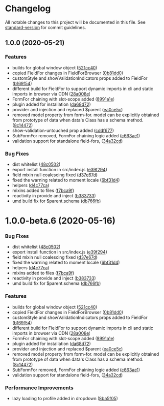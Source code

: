 # Changelog

All notable changes to this project will be documented in this file. See [standard-version](https://github.com/conventional-changelog/standard-version) for commit guidelines.

## 1.0.0 (2020-05-21)


### Features

* builds for global window object ([521cc40](https://git.e9ine.com/sharvilak/vue-form-plugin/commit/521cc400a0324f3c5cb8e127a6b4adf78b4335a7))
* copied FieldFor changes in FieldForBrowser ([0b81dd0](https://git.e9ine.com/sharvilak/vue-form-plugin/commit/0b81dd0c6b5f31c8cae767caded270fe23e28603))
* customStyle and showValidationIndicators props added to FieldFor ([b169f54](https://git.e9ine.com/sharvilak/vue-form-plugin/commit/b169f5496273dc87db67f5947849a83a1ffca5e9))
* different build for FieldFor to support dynamic imports in cli and static imports in browser via CDN ([28a008e](https://git.e9ine.com/sharvilak/vue-form-plugin/commit/28a008e6e47942ce21e5c1144e2bab66014f83f5))
* FormFor chaining with slot-scope added ([8991a1e](https://git.e9ine.com/sharvilak/vue-form-plugin/commit/8991a1ecfb9f1a86ef45e6f7f6de0d0a58808135))
* plugin added for installation ([da68d72](https://git.e9ine.com/sharvilak/vue-form-plugin/commit/da68d729ad54f1f410ce035b54c3ed37ef2517ac))
* provider and injection and replaced $parent ([ea0ce5c](https://git.e9ine.com/sharvilak/vue-form-plugin/commit/ea0ce5cdc77d24a87f4331963689eeb199167f97))
* removed model property from form-for. model can be explicitly obtained from prototype of data when data's Class has a schema method. ([8c14472](https://git.e9ine.com/sharvilak/vue-form-plugin/commit/8c144727921274a11b4001a4bc8d3893857a195e))
* show-validation-untouched prop added ([cddf677](https://git.e9ine.com/sharvilak/vue-form-plugin/commit/cddf6775de73a77b0e2b7ea2f332fb55074069d6))
* SubFormFor removed, FormFor chaining logic added ([c663ae1](https://git.e9ine.com/sharvilak/vue-form-plugin/commit/c663ae1ac4c74ad1b03c4efafeefabf87a5aade2))
* validation support for standalone field-fors, ([34a32cd](https://git.e9ine.com/sharvilak/vue-form-plugin/commit/34a32cdbd2fb2a82887b7a295e98f918138d4c9c))


### Bug Fixes

* dist whitelist ([48c0502](https://git.e9ine.com/sharvilak/vue-form-plugin/commit/48c050229ca76908d7ea9e3f6d708ef57d0d1f31))
* export install function in src/index.js ([e39f294](https://git.e9ine.com/sharvilak/vue-form-plugin/commit/e39f294614ef5a37a88f8b7b67b04ba1b6f8604a))
* field mixin null coalescing fixed ([d37e67d](https://git.e9ine.com/sharvilak/vue-form-plugin/commit/d37e67d71a4e0d957e3dffe85ee3decba044939f))
* fixed the warning related to moment locale ([6bf31d4](https://git.e9ine.com/sharvilak/vue-form-plugin/commit/6bf31d482533f0e02df5483344c2a2d16f4af727))
* helpers ([d4c77ca](https://git.e9ine.com/sharvilak/vue-form-plugin/commit/d4c77ca6ebe9915e479c02336a34e9dabd6a9d3a))
* mixins added to files ([f7bca9f](https://git.e9ine.com/sharvilak/vue-form-plugin/commit/f7bca9f0c6492f347cdd79bfd1463f86be3ee16e))
* reactivity in provide and inject ([b383733](https://git.e9ine.com/sharvilak/vue-form-plugin/commit/b38373301555a1383c3a3ec3fb3fb7bf24e0a36b))
* umd build fix for $parent.schema ([db766fb](https://git.e9ine.com/sharvilak/vue-form-plugin/commit/db766fbef2e5df9f55b598bd4e0ddf03196e8704))

# 1.0.0-beta.6 (2020-05-16)


### Bug Fixes

* dist whitelist ([48c0502](https://git.e9ine.com/sharvilak/vue-form-plugin/commits/48c050229ca76908d7ea9e3f6d708ef57d0d1f31))
* export install function in src/index.js ([e39f294](https://git.e9ine.com/sharvilak/vue-form-plugin/commits/e39f294614ef5a37a88f8b7b67b04ba1b6f8604a))
* field mixin null coalescing fixed ([d37e67d](https://git.e9ine.com/sharvilak/vue-form-plugin/commits/d37e67d71a4e0d957e3dffe85ee3decba044939f))
* fixed the warning related to moment locale ([6bf31d4](https://git.e9ine.com/sharvilak/vue-form-plugin/commits/6bf31d482533f0e02df5483344c2a2d16f4af727))
* helpers ([d4c77ca](https://git.e9ine.com/sharvilak/vue-form-plugin/commits/d4c77ca6ebe9915e479c02336a34e9dabd6a9d3a))
* mixins added to files ([f7bca9f](https://git.e9ine.com/sharvilak/vue-form-plugin/commits/f7bca9f0c6492f347cdd79bfd1463f86be3ee16e))
* reactivity in provide and inject ([b383733](https://git.e9ine.com/sharvilak/vue-form-plugin/commits/b38373301555a1383c3a3ec3fb3fb7bf24e0a36b))
* umd build fix for $parent.schema ([db766fb](https://git.e9ine.com/sharvilak/vue-form-plugin/commits/db766fbef2e5df9f55b598bd4e0ddf03196e8704))


### Features

* builds for global window object ([521cc40](https://git.e9ine.com/sharvilak/vue-form-plugin/commits/521cc400a0324f3c5cb8e127a6b4adf78b4335a7))
* copied FieldFor changes in FieldForBrowser ([0b81dd0](https://git.e9ine.com/sharvilak/vue-form-plugin/commits/0b81dd0c6b5f31c8cae767caded270fe23e28603))
* customStyle and showValidationIndicators props added to FieldFor ([b169f54](https://git.e9ine.com/sharvilak/vue-form-plugin/commits/b169f5496273dc87db67f5947849a83a1ffca5e9))
* different build for FieldFor to support dynamic imports in cli and static imports in browser via CDN ([28a008e](https://git.e9ine.com/sharvilak/vue-form-plugin/commits/28a008e6e47942ce21e5c1144e2bab66014f83f5))
* FormFor chaining with slot-scope added ([8991a1e](https://git.e9ine.com/sharvilak/vue-form-plugin/commits/8991a1ecfb9f1a86ef45e6f7f6de0d0a58808135))
* plugin added for installation ([da68d72](https://git.e9ine.com/sharvilak/vue-form-plugin/commits/da68d729ad54f1f410ce035b54c3ed37ef2517ac))
* provider and injection and replaced $parent ([ea0ce5c](https://git.e9ine.com/sharvilak/vue-form-plugin/commits/ea0ce5cdc77d24a87f4331963689eeb199167f97))
* removed model property from form-for. model can be explicitly obtained from prototype of data when data's Class has a schema method. ([8c14472](https://git.e9ine.com/sharvilak/vue-form-plugin/commits/8c144727921274a11b4001a4bc8d3893857a195e))
* SubFormFor removed, FormFor chaining logic added ([c663ae1](https://git.e9ine.com/sharvilak/vue-form-plugin/commits/c663ae1ac4c74ad1b03c4efafeefabf87a5aade2))
* validation support for standalone field-fors, ([34a32cd](https://git.e9ine.com/sharvilak/vue-form-plugin/commits/34a32cdbd2fb2a82887b7a295e98f918138d4c9c))


### Performance Improvements

* lazy loading to profile added in dropdown ([8ba5f05](https://git.e9ine.com/sharvilak/vue-form-plugin/commits/8ba5f05deebc0532c47f03dd9a253e2152645497))
